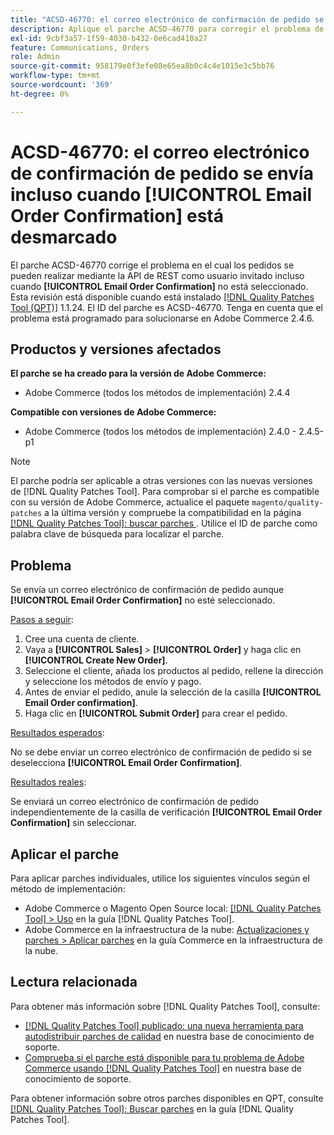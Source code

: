 ```yaml
---
title: "ACSD-46770: el correo electrónico de confirmación de pedido se envía incluso cuando [!UICONTROL Email Order Confirmation] está desmarcado"
description: Aplique el parche ACSD-46770 para corregir el problema de Adobe Commerce donde se envían correos electrónicos de confirmación de pedido incluso cuando [!UICONTROL Email Order Confirmation] no está seleccionado.
exl-id: 9cbf3a57-1f59-4030-b432-0e6cad410a27
feature: Communications, Orders
role: Admin
source-git-commit: 958179e0f3efe08e65ea8b0c4c4e1015e3c5bb76
workflow-type: tm+mt
source-wordcount: '369'
ht-degree: 0%

---
```


# ACSD-46770: el correo electrónico de confirmación de pedido se envía incluso cuando **[!UICONTROL Email Order Confirmation]** está desmarcado

El parche ACSD-46770 corrige el problema en el cual los pedidos se pueden realizar mediante la API de REST como usuario invitado incluso cuando **[!UICONTROL Email Order Confirmation]** no está seleccionado. Esta revisión está disponible cuando está instalado [[!DNL Quality Patches Tool (QPT)]](/help/announcements/adobe-commerce-announcements/magento-quality-patches-released-new-tool-to-self-serve-quality-patches.md) 1.1.24. El ID del parche es ACSD-46770. Tenga en cuenta que el problema está programado para solucionarse en Adobe Commerce 2.4.6.

## Productos y versiones afectados

**El parche se ha creado para la versión de Adobe Commerce:**

* Adobe Commerce (todos los métodos de implementación) 2.4.4

**Compatible con versiones de Adobe Commerce:**

* Adobe Commerce (todos los métodos de implementación) 2.4.0 - 2.4.5-p1

>[!NOTE]
>
>El parche podría ser aplicable a otras versiones con las nuevas versiones de [!DNL Quality Patches Tool]. Para comprobar si el parche es compatible con su versión de Adobe Commerce, actualice el paquete `magento/quality-patches` a la última versión y compruebe la compatibilidad en la página [[!DNL Quality Patches Tool]: buscar parches ](https://experienceleague.adobe.com/tools/commerce-quality-patches/index.html?lang=es). Utilice el ID de parche como palabra clave de búsqueda para localizar el parche.

## Problema

Se envía un correo electrónico de confirmación de pedido aunque **[!UICONTROL Email Order Confirmation]** no esté seleccionado.

<u>Pasos a seguir</u>:

1. Cree una cuenta de cliente.
1. Vaya a **[!UICONTROL Sales]** > **[!UICONTROL Order]** y haga clic en **[!UICONTROL Create New Order]**.
1. Seleccione el cliente, añada los productos al pedido, rellene la dirección y seleccione los métodos de envío y pago.
1. Antes de enviar el pedido, anule la selección de la casilla **[!UICONTROL Email Order confirmation]**.
1. Haga clic en **[!UICONTROL Submit Order]** para crear el pedido.

<u>Resultados esperados</u>:

No se debe enviar un correo electrónico de confirmación de pedido si se deselecciona **[!UICONTROL Email Order Confirmation]**.

<u>Resultados reales</u>:

Se enviará un correo electrónico de confirmación de pedido independientemente de la casilla de verificación **[!UICONTROL Email Order Confirmation]** sin seleccionar.

## Aplicar el parche

Para aplicar parches individuales, utilice los siguientes vínculos según el método de implementación:

* Adobe Commerce o Magento Open Source local: [[!DNL Quality Patches Tool] > Uso](https://experienceleague.adobe.com/docs/commerce-operations/tools/quality-patches-tool/usage.html?lang=es) en la guía [!DNL Quality Patches Tool].
* Adobe Commerce en la infraestructura de la nube: [Actualizaciones y parches > Aplicar parches](https://experienceleague.adobe.com/docs/commerce-cloud-service/user-guide/develop/upgrade/apply-patches.html?lang=es) en la guía Commerce en la infraestructura de la nube.

## Lectura relacionada

Para obtener más información sobre [!DNL Quality Patches Tool], consulte:

* [[!DNL Quality Patches Tool] publicado: una nueva herramienta para autodistribuir parches de calidad](/help/announcements/adobe-commerce-announcements/magento-quality-patches-released-new-tool-to-self-serve-quality-patches.md) en nuestra base de conocimiento de soporte.
* [Comprueba si el parche está disponible para tu problema de Adobe Commerce usando [!DNL Quality Patches Tool]](/help/support-tools/patches-available-in-qpt-tool/check-patch-for-magento-issue-with-magento-quality-patches.md) en nuestra base de conocimiento de soporte.

Para obtener información sobre otros parches disponibles en QPT, consulte [[!DNL Quality Patches Tool]: Buscar parches](https://experienceleague.adobe.com/tools/commerce-quality-patches/index.html?lang=es) en la guía [!DNL Quality Patches Tool].
